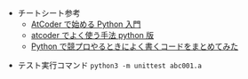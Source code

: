 - チートシート参考
  - [AtCoder で始める Python 入門](https://qiita.com/KoyanagiHitoshi/items/3286fbc65d56dd67737c#12-%E5%85%A5%E5%8A%9B%E5%87%A6%E7%90%86)
  - [atcoder でよく使う手法 python 版](https://qiita.com/chun1182/items/ddf2b6cba932b2bb0d4e#%E7%B4%AF%E7%A9%8D%E5%92%8C%E5%8B%95%E7%9A%84%E8%A8%88%E7%94%BB%E6%B3%95)
  - [Python で競プロやるときによく書くコードをまとめてみた](https://qiita.com/y-tsutsu/items/aa7e8e809d6ac167d6a1#%E3%81%9D%E3%81%AE%E4%BB%96%E3%81%AE%E3%83%AA%E3%82%B9%E3%83%88%E3%81%BE%E3%82%8F%E3%82%8A%E3%81%AE%E6%93%8D%E4%BD%9C)

* テスト実行コマンド
  `python3 -m unittest abc001.a`
